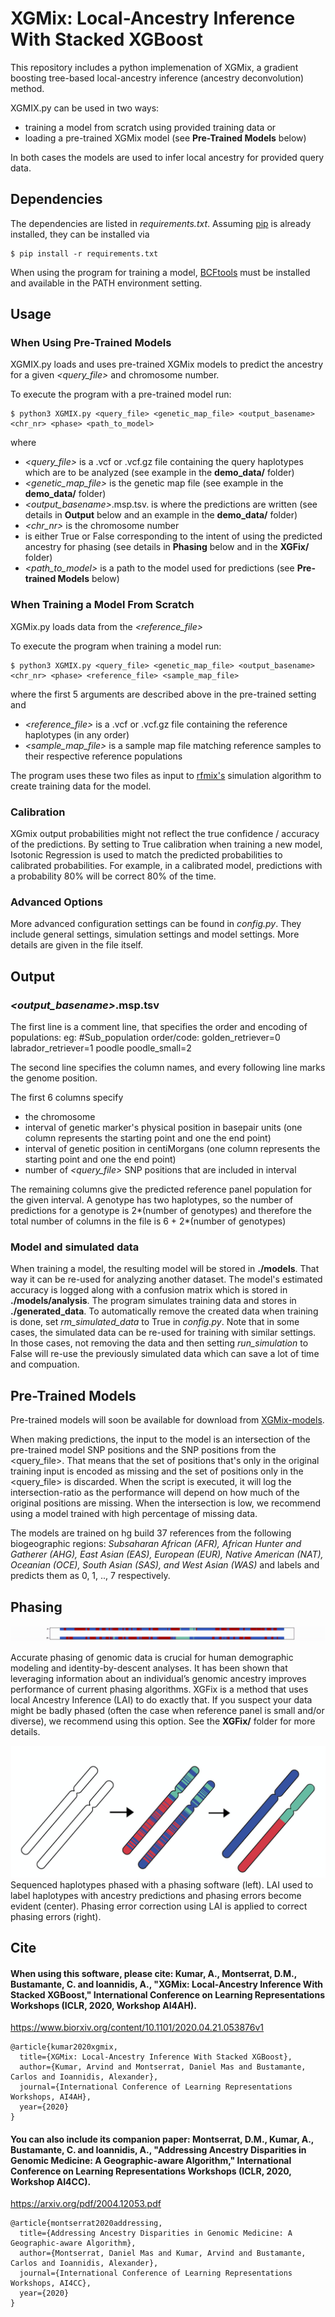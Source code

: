 # XGMix: Local-Ancestry Inference With Stacked XGBoost

This repository includes a python implemenation of XGMix, a gradient boosting tree-based local-ancestry inference (ancestry deconvolution) method. 

XGMIX.py can be used in two ways:

- training a model from scratch using provided training data or 
- loading a pre-trained XGMix model (see **Pre-Trained Models** below)

In both cases the models are used to infer local ancestry for provided query data.

## Dependencies
The dependencies are listed in *requirements.txt*. Assuming [pip](https://pip.pypa.io/en/stable/) is already installed, they can be installed via
```
$ pip install -r requirements.txt
```
When using the program for training a model, [BCFtools](http://samtools.github.io/bcftools/bcftools.html) must be installed and available in the PATH environment setting.

## Usage

### When Using Pre-Trained Models
XGMIX.py loads and uses pre-trained XGMix models to predict the ancestry for a given *<query_file>* and chromosome number. 

To execute the program with a pre-trained model run:
```
$ python3 XGMIX.py <query_file> <genetic_map_file> <output_basename> <chr_nr> <phase> <path_to_model> 
```

where 
- *<query_file>* is a .vcf or .vcf.gz file containing the query haplotypes which are to be analyzed (see example in the **demo_data/** folder)
- *<genetic_map_file>* is the genetic map file (see example in the **demo_data/** folder)
- *<output_basename>*.msp.tsv. is where the predictions are written (see details in **Output** below and an example in the **demo_data/** folder)
- *<chr_nr>* is the chromosome number
- *<phase>* is either True or False corresponding to the intent of using the predicted ancestry for phasing (see details in **Phasing** below and in the **XGFix/** folder)
- *<path_to_model>* is a path to the model used for predictions (see **Pre-trained Models** below)

### When Training a Model From Scratch
XGMix.py loads data from the *<reference_file>* 

To execute the program when training a model run:
```
$ python3 XGMIX.py <query_file> <genetic_map_file> <output_basename> <chr_nr> <phase> <reference_file> <sample_map_file>
```

where the first 5 arguments are described above in the pre-trained setting and 
- *<reference_file>* is a .vcf or .vcf.gz file containing the reference haplotypes (in any order)
- *<sample_map_file>* is a sample map file matching reference samples to their respective reference populations

The program uses these two files as input to [rfmix's](https://github.com/slowkoni/rfmix) simulation algorithm to create training data for the model.

### Calibration
XGmix output probabilities might not reflect the true confidence / accuracy of the predictions. By setting to True calibration when training a new model, Isotonic Regression is used to match the predicted probabilities to calibrated probabilities. For example, in a calibrated model, predictions with a probability 80% will be correct 80% of the time.

### Advanced Options
More advanced configuration settings can be found in *config.py*. 
They include general settings, simulation settings and model settings. More details are given in the file itself.

## Output

### *<output_basename>*.msp.tsv
The first line is a comment line, that specifies the order and encoding of populations: eg:
#Sub_population order/code: golden_retriever=0 labrador_retriever=1 poodle poodle_small=2

The second line specifies the column names, and every following line marks the genome position.

The first 6 columns specify
- the chromosome
- interval of genetic marker's physical position in basepair units (one column represents the starting point and one the end point)
- interval of genetic position in centiMorgans (one column represents the starting point and one the end point)
- number of *<query_file>* SNP positions that are included in interval

The remaining columns give the predicted reference panel population for the given interval. A genotype has two haplotypes, so the number of predictions for a genotype is 2*(number of genotypes) and therefore the total number of columns in the file is 6 + 2*(number of genotypes)

### Model and simulated data
When training a model, the resulting model will be stored in **./models**. That way it can be re-used for analyzing another dataset.
The model's estimated accuracy is logged along with a confusion matrix which is stored in **./models/analysis**.
The program simulates training data and stores in **./generated_data**. To automatically remove the created data when training is done,
set *rm_simulated_data* to True in *config.py*. Note that in some cases, the simulated data can be re-used for training with similar settings. 
In those cases, not removing the data and then setting *run_simulation* to False will re-use the previously simulated data which can save a lot of time and compuation.

## Pre-Trained Models

Pre-trained models will soon be available for download from [XGMix-models](https://github.com/AI-sandbox/XGMix-models).

When making predictions, the input to the model is an intersection of the pre-trained model SNP positions and the SNP positions from the <query_file>. That means that the set of positions that's only in the original training input is encoded as missing and the set of positions only in the <query_file> is discarded. When the script is executed, it will log the intersection-ratio as the performance will depend on how much of the original positions are missing. When the intersection is low, we recommend using a model trained with high percentage of missing data.

The models are trained on hg build 37 references from the following biogeographic regions: *Subsaharan African (AFR), African Hunter and Gatherer (AHG), East Asian (EAS), European (EUR), Native American (NAT), Oceanian (OCE), South Asian (SAS), and West Asian (WAS)* and labels and predicts them as 0, 1, .., 7 respectively.

## Phasing


![Visualization of the process](XGFix/figures/XGFix.gif)


Accurate phasing of genomic data is crucial for human demographic modeling and identity-by-descent analyses. It has been shown that leveraging information about an individual’s genomic ancestry improves performance of current phasing algorithms. XGFix is a method that uses local Ancestry Inference (LAI) to do exactly that. If you suspect your data might be badly phased (often the case when reference panel is small and/or diverse), we recommend using this option. See the **XGFix/** folder for more details. 

![Local Ancestry for Phasing Error Correction](XGFix/figures/laipec_resized.png)
Sequenced haplotypes phased with a phasing software (left). LAI used to label haplotypes with ancestry predictions and phasing errors become evident (center). Phasing error correction using LAI is applied to correct phasing errors (right).



## Cite

#### When using this software, please cite: Kumar, A., Montserrat, D.M., Bustamante, C. and Ioannidis, A., "XGMix: Local-Ancestry Inference With Stacked XGBoost," International Conference on Learning Representations Workshops (ICLR, 2020, Workshop AI4AH).

https://www.biorxiv.org/content/10.1101/2020.04.21.053876v1

```
@article{kumar2020xgmix,
  title={XGMix: Local-Ancestry Inference With Stacked XGBoost},
  author={Kumar, Arvind and Montserrat, Daniel Mas and Bustamante, Carlos and Ioannidis, Alexander},
  journal={International Conference of Learning Representations Workshops, AI4AH},
  year={2020}
}
```

#### You can also include its companion paper: Montserrat, D.M., Kumar, A., Bustamante, C. and Ioannidis, A., "Addressing Ancestry Disparities in Genomic Medicine: A Geographic-aware Algorithm," International Conference on Learning Representations Workshops (ICLR, 2020, Workshop AI4CC).

https://arxiv.org/pdf/2004.12053.pdf

```
@article{montserrat2020addressing,
  title={Addressing Ancestry Disparities in Genomic Medicine: A Geographic-aware Algorithm},
  author={Montserrat, Daniel Mas and Kumar, Arvind and Bustamante, Carlos and Ioannidis, Alexander},
  journal={International Conference of Learning Representations Workshops, AI4CC},
  year={2020}
}
```



